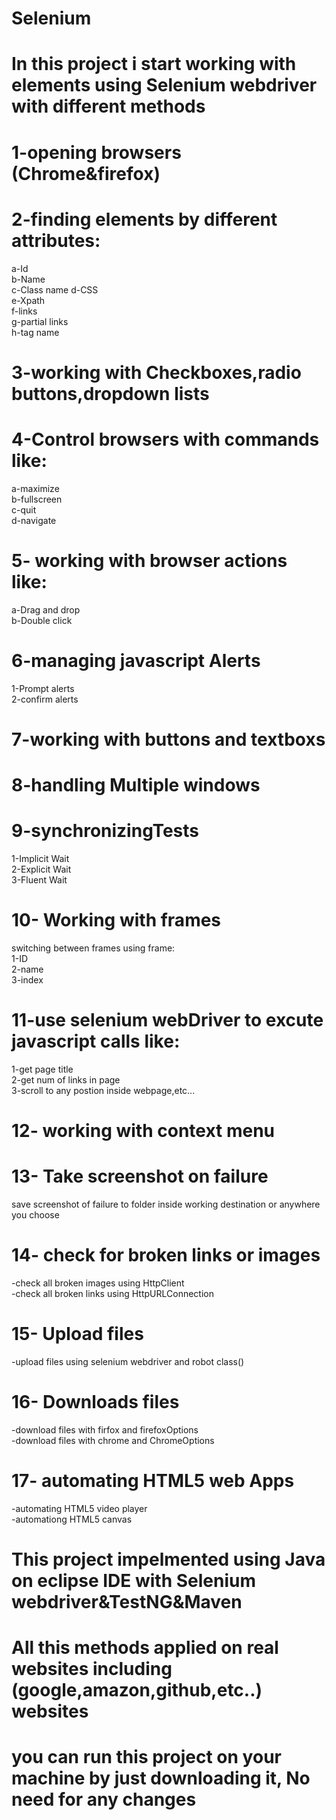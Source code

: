 # Selenium
# In this project i start working with elements using Selenium webdriver with different methods


# 1-opening browsers (Chrome&firefox)

# 2-finding elements by different attributes:    
a-Id   
b-Name  
c-Class name
d-CSS   
e-Xpath  
f-links   
g-partial links  
h-tag name                                                                   

# 3-working with Checkboxes,radio buttons,dropdown lists   


# 4-Control browsers with commands like:    
a-maximize  
b-fullscreen  
c-quit    
d-navigate       

# 5- working with browser actions like:  
a-Drag and drop  
b-Double click 

# 6-managing javascript Alerts 
1-Prompt alerts  
2-confirm alerts


# 7-working with buttons and textboxs

# 8-handling Multiple windows

# 9-synchronizingTests
1-Implicit Wait      
2-Explicit Wait           
3-Fluent Wait

# 10- Working with frames
 switching between frames using frame:   
 1-ID  
 2-name   
 3-index  
 
 # 11-use selenium webDriver to excute javascript calls like:  
 1-get page title  
 2-get num of links in page  
 3-scroll to any postion inside webpage,etc...  
 
 # 12- working with context menu
 
 # 13- Take screenshot on failure   
 save screenshot of failure to folder inside working destination or anywhere you choose  
 
 # 14- check for broken links or images  
 -check all broken images using HttpClient  
 -check all broken links using HttpURLConnection
 
 # 15- Upload files  
 -upload files using selenium webdriver and robot class()
  
 # 16- Downloads files  
 -download files with firfox and firefoxOptions  
 -download files with chrome and ChromeOptions   
 
 # 17- automating HTML5 web Apps  
 -automating HTML5 video player  
 -automationg HTML5 canvas


# This project impelmented using Java on eclipse IDE with Selenium webdriver&TestNG&Maven
# All this methods applied on real websites including (google,amazon,github,etc..) websites
# you can run this project on your machine by just downloading it, No need for any changes






 

